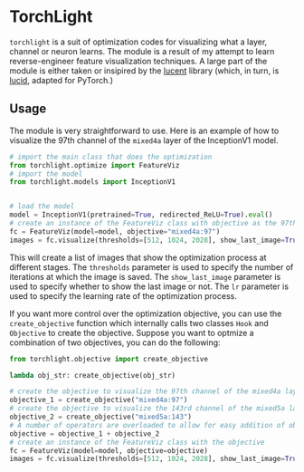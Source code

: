 # TorchLight

`torchlight` is a suit of optimization codes for visualizing what a layer, channel or neuron learns. The module is a result of my attempt to learn reverse-engineer feature visualization techniques. A large part of the module is either taken or insipired by the [lucent](https://github.com/greentfrapp/lucent/tree/dev) library (which, in turn, is [lucid](https://github.com/tensorflow/lucid), adapted for PyTorch.)

## Usage

The module is very straightforward to use. Here is an example of how to visualize the 97th channel of the `mixed4a` layer of the InceptionV1 model.

```python
# import the main class that does the optimization
from torchlight.optimize import FeatureViz
# import the model
from torchlight.models import InceptionV1


# load the model
model = InceptionV1(pretrained=True, redirected_ReLU=True).eval()
# create an instance of the FeatureViz class with objective as the 97th channel of the mixed4a layer
fc = FeatureViz(model=model, objective="mixed4a:97")
images = fc.visualize(thresholds=[512, 1024, 2028], show_last_image=True,lr=0.05)
```

This will create a list of images that show the optimization process at different stages. The `thresholds` parameter is used to specify the number of iterations at which the image is saved. The `show_last_image` parameter is used to specify whether to show the last image or not. The `lr` parameter is used to specify the learning rate of the optimization process.

If you want more control over the optimization objective, you can use the `create_objective` function which internally calls two classes `Hook` and `Objective` to create the objective. Suppose you want to optmize a combination of two objectives, you can do the following:

```python
from torchlight.objective import create_objective

lambda obj_str: create_objective(obj_str)

# create the objective to visualize the 97th channel of the mixed4a layer
objective_1 = create_objective("mixed4a:97")
# create the objective to visualize the 143rd channel of the mixed5a layer
objective_2 = create_objective("mixed5a:143")
# A number of operators are overloaded to allow for easy addition of objectives
objective = objective_1 + objective_2
# create an instance of the FeatureViz class with the objective
fc = FeatureViz(model=model, objective=objective)
images = fc.visualize(thresholds=[512, 1024, 2028], show_last_image=True,lr=0.05)
```
